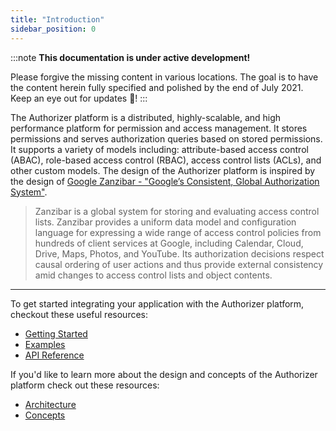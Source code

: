 ```yaml
---
title: "Introduction"
sidebar_position: 0 
---
```

:::note **This documentation is under active development!**

Please forgive the missing content in various locations. The goal is to have the content herein
fully specified and polished by the end of July 2021. Keep an eye out for updates :eyes:!
:::

The Authorizer platform is a distributed, highly-scalable, and high performance platform for permission and access management. It stores permissions and serves authorization queries based on stored permissions. It supports a variety of models including: attribute-based access control (ABAC), role-based access control (RBAC), access control lists (ACLs), and other custom models. The design of the Authorizer platform is inspired by the design of [Google Zanzibar - "Google’s Consistent, Global Authorization System"](https://research.google/pubs/pub48190/).

> Zanzibar is a global system for storing and evaluating access control lists. Zanzibar provides a uniform data model and configuration language for expressing a wide range of access control policies from hundreds of client services at Google, including Calendar, Cloud, Drive, Maps, Photos, and YouTube. Its authorization decisions respect causal ordering of user actions and thus provide external consistency amid changes to access control lists and object contents.

---

To get started integrating your application with the Authorizer platform, checkout these useful resources:

* [Getting Started](../getting-started/getting-started-intro)
* [Examples](./examples/examples-intro)
* [API Reference](../api-reference)

If you'd like to learn more about the design and concepts of the Authorizer platform check out these resources:

* [Architecture](./architecture)
* [Concepts](./concepts/concepts-intro)

